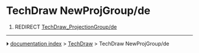 # TechDraw NewProjGroup/de
1.  REDIRECT [TechDraw_ProjectionGroup/de](TechDraw_ProjectionGroup/de.md)



---
⏵ [documentation index](../README.md) > [TechDraw](TechDraw_Workbench.md) > TechDraw NewProjGroup/de
